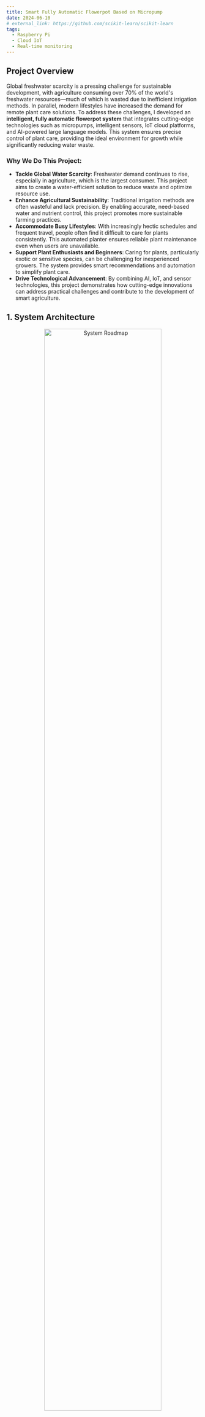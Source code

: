 ```yaml
---
title: Smart Fully Automatic Flowerpot Based on Micropump
date: 2024-06-10
# external_link: https://github.com/scikit-learn/scikit-learn
tags:
  - Raspberry Pi
  - Cloud IoT
  - Real-time monitoring
---
```


## Project Overview
Global freshwater scarcity is a pressing challenge for sustainable development, with agriculture consuming over 70% of the world's freshwater resources—much of which is wasted due to inefficient irrigation methods. In parallel, modern lifestyles have increased the demand for remote plant care solutions. To address these challenges, I developed an **intelligent, fully automatic flowerpot system** that integrates cutting-edge technologies such as micropumps, intelligent sensors, IoT cloud platforms, and AI-powered large language models. This system ensures precise control of plant care, providing the ideal environment for growth while significantly reducing water waste.


### Why We Do This Project:
- **Tackle Global Water Scarcity**: Freshwater demand continues to rise, especially in agriculture, which is the largest consumer. This project aims to create a water-efficient solution to reduce waste and optimize resource use. 
- **Enhance Agricultural Sustainability**: Traditional irrigation methods are often wasteful and lack precision. By enabling accurate, need-based water and nutrient control, this project promotes more sustainable farming practices.  
- **Accommodate Busy Lifestyles**: With increasingly hectic schedules and frequent travel, people often find it difficult to care for plants consistently. This automated planter ensures reliable plant maintenance even when users are unavailable.  
- **Support Plant Enthusiasts and Beginners**: Caring for plants, particularly exotic or sensitive species, can be challenging for inexperienced growers. The system provides smart recommendations and automation to simplify plant care.  
- **Drive Technological Advancement**: By combining AI, IoT, and sensor technologies, this project demonstrates how cutting-edge innovations can address practical challenges and contribute to the development of smart agriculture.  


## 1. System Architecture

<figure style="text-align: center; margin-bottom: 20px;">
  <img src="image.png" alt="System Roadmap" style="width: 85%; margin: 0 auto;">
  <figcaption style="font-size: 14px; color: gray;">Figure 1: System Architecture Diagram</figcaption>
</figure>
The architecture illustrates the system's modular design, highlighting the key components:
- **Monitoring System**: Tracks air temperature, humidity, soil moisture, and light intensity using advanced sensors and a Pi-Camera for real-time imaging.
- **Display System**: Uses the Alibaba Cloud IoT platform for data processing and real-time display on a web-based dashboard.
- **Irrigation System**: Incorporates a peristaltic pump and a micropump to deliver precise watering and fertilization.
- **Intelligent System**: Leverages ChatGPT for detecting pests, analyzing plant health, and providing actionable insights for maintenance.
---

## 2. Hardware Components
<figure style="text-align: center; margin-bottom: 20px;">
  <img src="image-1.png" alt="System Roadmap" style="width: 85%; margin: 0 auto;">
  <figcaption style="font-size: 14px; color: gray;">Figure 2: Hardware Physical Picture</figcaption>
</figure>
The hardware framework is centered on a **Raspberry Pi**, which acts as the control hub. It is equipped with various sensors and modules to facilitate data collection and actuation:

- **Environmental Monitoring**: Sensors measure humidity, soil moisture, temperature, and light intensity in real-time.
- **Irrigation Control**: A peristaltic pump, managed by a relay module, provides precise water delivery to plants.
- **Fertilization Mechanism**: A micropump communicates with the software to regulate fertilizer application accurately.
- **High-Definition Camera**: Captures real-time images of plants for visual monitoring and AI analysis.

The hardware design ensures precise gardening automation by collecting environmental data and implementing corresponding actions through controlled actuation.

---
## 3. Software Side
<figure style="text-align: center; margin-bottom: 20px;">
  <img src="image-2.png" alt="Artificial Intelligence Algorithm Flowchart" style="width: 85%; margin: 0 auto;">
  <figcaption style="font-size: 14px; color: gray;">Figure 3: Artificial Intelligence Algorithm Flowchart</figcaption>
</figure>
The system's software layer integrates AI technologies and control logic to process data and interact with users:

- **Natural Language Processing**: Through OpenAI's ChatGPT API, the system enables natural language interaction, allowing users to query plant status and receive care advice in real-time.
- **Visual Recognition**: Powered by GPT-4's image analysis capabilities, the system evaluates plant growth, identifying anomalies and providing actionable feedback.
- **Control Algorithms**: The software processes sensor data and coordinates irrigation and fertilization schedules to maintain optimal plant health.

This layer bridges hardware functionalities with the user interface, enhancing automation and accessibility.
---

## 4. Cloud Platform
<figure style="text-align: center; margin-bottom: 20px;">
  <img src="image-4.png" alt="System Roadmap" style="width: 85%; margin: 0 auto;">
  <figcaption style="font-size: 14px; color: gray;">Figure 4: Cloud Platform Display</figcaption>
</figure>
To enable scalability and remote access, the system integrates **Alibaba Cloud's IoT platform**:

- **Data Management**: The IoT platform processes large-scale sensor and image data efficiently.
- **Remote Access**: Real-time data transmission via **Alibaba Cloud OpenAPI** allows users to monitor plant conditions and manage devices from anywhere.
- **Custom Programs**: Backend scripts handle data preprocessing and transmission, ensuring seamless communication between devices and the cloud.

The cloud platform enhances the system's user-friendliness and scalability by offering robust device management and connectivity.
---

## 5. Web Page

The **web interface** is designed for intuitive interaction, displaying real-time plant data and care insights. It is built using **HTML**, **CSS**, and **JavaScript** and features the following core functionalities:

### 5.1 Webpage Structure and Features

The interface is divided into four sections:

1. **Environmental Data**: Displays real-time measurements of humidity, soil moisture, temperature, and light intensity, each with corresponding timestamps.
2. **Plant Image**: Shows a high-definition image of the plant, converted from Base64 to JPEG format, with a timestamp for capture time.
3. **Suggestions**: Provides actionable plant care advice based on real-time analysis, including recommendations for watering, light exposure, and temperature adjustments.
4. **Watering and Fertilizing Needs**: Displays the plant's current requirements on a scale, helping users make informed decisions.

### 5.2 Data Handling Workflow

1. **Backend Integration**: Data from the IoT platform is processed using a **Flask** backend, which:
   - Verifies the device's credentials (device name, product name, product password).
   - Fetches and formats the sensor data.
   - Converts timestamps from milliseconds to human-readable 24-hour format.
   - Prepares the data for frontend presentation.

2. **Dynamic Updates**: Using JavaScript, the frontend dynamically updates the interface by:
   - Mapping the backend's data to HTML elements.
   - Rendering Base64-encoded images into readable formats for user convenience.

<figure style="text-align: center; margin-bottom: 20px;">
  <img src="image-3.png" alt="System Roadmap" style="width: 85%; margin: 0 auto;">
  <figcaption style="font-size: 14px; color: gray;">Figure 5: User Web Page
  </figcaption>
</figure>

### 5.3 User Interface Design

The webpage is visually structured for clarity and ease of use:
- **Title and Sections**: Prominent headers distinguish key sections like "Environmental Data" and "Suggestions."
- **Styling and Responsiveness**: A CSS-based layout ensures the dashboard is aesthetically pleasing and responsive across devices.
- **Accessibility**: The interface supports intuitive navigation, making plant monitoring straightforward for all users.

## 6. Overall Workflow

1. **Data Collection**: Sensors and the camera collect real-time environmental data and plant images.
2. **Local Processing**: The Raspberry Pi processes and transmits data to the cloud using the IoT platform.
3. **Cloud Management**: Alibaba Cloud's IoT platform handles data storage, processing, and API requests.
4. **Backend Operations**: The Flask server retrieves and formats the data for frontend integration.
5. **Frontend Display**: The web interface dynamically displays the processed data, allowing users to monitor and manage their plants effortlessly.

## 7. Conclusion

This system offers a robust and scalable solution for automated plant care by combining precise hardware, intelligent software, and cloud-enabled connectivity. The integration of a dynamic web interface further ensures an intuitive and accessible user experience, making plant monitoring and maintenance both efficient and user-friendly.

---
<!--more-->